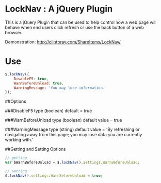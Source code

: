 LockNav : A jQuery Plugin
=======

This is a jQuery Plugin that can be used to help control how a web page will behave when end users click refresh or use the back button of a web browser.
 
Demonstration: http://clintbray.com/ShareItems/LockNav/


Use
===

````javascript
$.lockNav({
	DisableF5: true,
	WarnBeforeUnload: true,
	WarningMessage: 'You may lose information.'
});
````

##Options


###DisableF5
type (boolean)
default = true

###WarnBeforeUnload
type (boolean)
default value = true

###WarningMessage
type (string)
default value = 'By refreshing or navigating away from this page; you may lose data you are currently working with.'

##Getting and Setting Options

````javascript
// getting
var bWarnBeforeUnload = $.lockNav().settings.WarnBeforeUnload;

// setting
$.lockNav().settings.WarnBeforeUnload = true;
````









